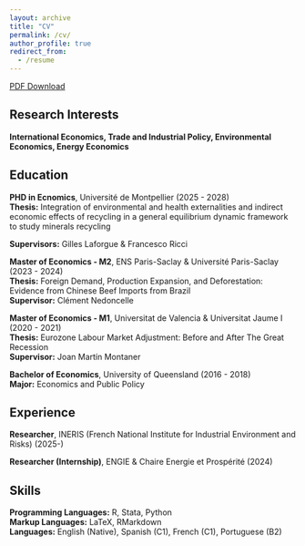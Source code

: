```yaml
---
layout: archive
title: "CV"
permalink: /cv/
author_profile: true
redirect_from:
  - /resume
---
```



[PDF Download](https://hdydenairn.github.io/files/cv_jan2025.pdf)

## Research Interests

**International Economics, Trade and Industrial Policy, Environmental Economics, Energy Economics**

## Education

**PHD in Ecnomics**, Université de Montpellier (2025 - 2028)  
**Thesis:** Integration of environmental and health externalities and indirect economic effects of recycling
in a general equilibrium dynamic framework to study minerals recycling

**Supervisors:** Gilles Laforgue & Francesco Ricci

**Master of Economics - M2**, ENS Paris-Saclay & Université Paris-Saclay (2023 - 2024)  
**Thesis:** Foreign Demand, Production Expansion, and Deforestation: Evidence from Chinese Beef Imports from Brazil  
**Supervisor:** Clément Nedoncelle

**Master of Economics - M1**, Universitat de Valencia & Universitat Jaume I (2020 - 2021)  
**Thesis:** Eurozone Labour Market Adjustment: Before and After The Great Recession  
**Supervisor:** Joan Martín Montaner

**Bachelor of Economics**, University of Queensland (2016 - 2018)  
**Major:** Economics and Public Policy  

## Experience

**Researcher**, INERIS (French National Institute for Industrial Environment and Risks) (2025-)  

**Researcher (Internship)**, ENGIE & Chaire Energie et Prospérité (2024)  

## Skills

**Programming Languages:** R, Stata, Python  
**Markup Languages:** LaTeX, RMarkdown  
**Languages:** English (Native), Spanish (C1), French (C1), Portuguese (B2)  

